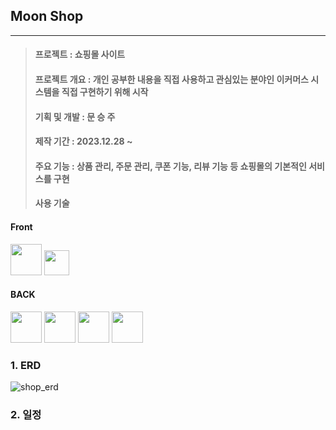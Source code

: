 ## **Moon Shop**
----
> #### **프로젝트** : 쇼핑몰 사이트
> 
> #### **프로젝트 개요** : 개인 공부한 내용을 직접 사용하고 관심있는 분야인 이커머스 시스템을 직접 구현하기 위해 시작
>
> #### **기획 및 개발** : 문 승 주
>
> #### **제작 기간** : 2023.12.28 ~
>
> #### **주요 기능** : 상품 관리, 주문 관리, 쿠폰 기능, 리뷰 기능 등 쇼핑몰의 기본적인 서비스를 구현
>
> #### **사용 기술**

#### Front
<img src="https://github.com/tmdwn725/moon_shop_user/assets/60638602/28aebeaf-1fc4-4f68-876d-1de06fdb16f5" height="50"/>
<img src="https://github.com/tmdwn725/moon_shop_user/assets/60638602/054dd9ed-cb2d-49e6-a04c-03e6e36ea352" height="40"/>

#### BACK
<img src="https://github.com/tmdwn725/moon_shop_user/assets/60638602/bcf5b110-b1b9-4df1-ad18-df1c17f865c3" height="50"/>
<img src="https://github.com/tmdwn725/moon_shop_user/assets/60638602/3dbc420d-a5ed-4cfd-ba49-785a741574fc" height="50"/>
<img src="https://github.com/tmdwn725/moon_shop_user/assets/60638602/576565ed-2c06-4715-85db-0e10305a07c0" height="50"/>
<img src="https://github.com/tmdwn725/moon_shop_user/assets/60638602/7e71c055-8070-4c39-86eb-3488fce36f28" height="50"/>

###  **1. ERD**
![shop_erd](https://github.com/tmdwn725/moon_shop_user/assets/60638602/3d8e245e-a8a6-44d1-bfb6-4329e605925e)

###  **2. 일정**




